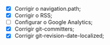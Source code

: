 - [X] Corrigir o navigation.path;
- [X] Corrigir o RSS;
- [ ] Configurar o Google Analytics;
- [X] Corrigir git-committers;
- [X] Corrigir git-revision-date-localized;